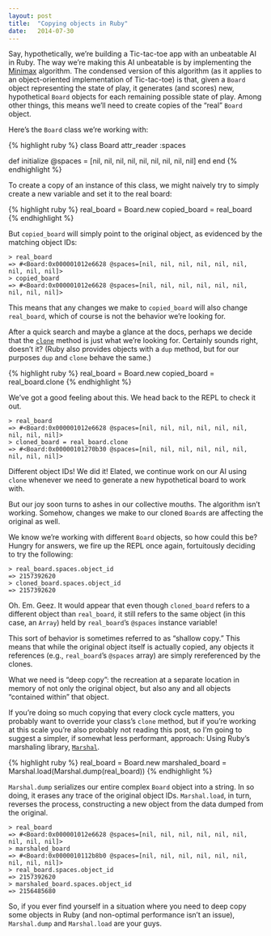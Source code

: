 ```yaml
---
layout: post
title:  "Copying objects in Ruby"
date:   2014-07-30
---
```


Say, hypothetically, we’re building a Tic-tac-toe app with an unbeatable AI in Ruby. The way we’re making this AI unbeatable is by implementing the [Minimax][] algorithm. The condensed version of this algorithm (as it applies to an object-oriented implementation of Tic-tac-toe) is that, given a `Board` object representing the state of play, it generates (and scores) new, hypothetical `Board` objects for each remaining possible state of play. Among other things, this means we’ll need to create copies of the “real” `Board` object.

Here’s the `Board` class we’re working with:

{% highlight ruby %}
class Board
  attr_reader :spaces

  def initialize
    @spaces = [nil, nil, nil, nil, nil, nil, nil, nil, nil]
  end
end
{% endhighlight %}

To create a copy of an instance of this class, we might naively try to simply create a new variable and set it to the real board:

{% highlight ruby %}
real_board = Board.new
copied_board = real_board
{% endhighlight %}

But `copied_board` will simply point to the original object, as evidenced by the matching object IDs:

    > real_board
    => #<Board:0x000001012e6628 @spaces=[nil, nil, nil, nil, nil, nil, nil, nil, nil]>
    > copied_board
    => #<Board:0x000001012e6628 @spaces=[nil, nil, nil, nil, nil, nil, nil, nil, nil]>

This means that any changes we make to `copied_board` will also change `real_board`, which of course is not the behavior we’re looking for.

After a quick search and maybe a glance at the docs, perhaps we decide that the [`clone`][] method is just what we’re looking for. Certainly sounds right, doesn’t it? (Ruby also provides objects with a `dup` method, but for our purposes `dup` and `clone` behave the same.) 

{% highlight ruby %}
real_board = Board.new
copied_board = real_board.clone
{% endhighlight %}

We’ve got a good feeling about this. We head back to the REPL to check it out.

    > real_board
    => #<Board:0x000001012e6628 @spaces=[nil, nil, nil, nil, nil, nil, nil, nil, nil]>
    > cloned_board = real_board.clone
    => #<Board:0x00000101270b30 @spaces=[nil, nil, nil, nil, nil, nil, nil, nil, nil]>

Different object IDs! We did it! Elated, we continue work on our AI using `clone` whenever we need to generate a new hypothetical board to work with.

But our joy soon turns to ashes in our collective mouths. The algorithm isn’t working. Somehow, changes we make to our cloned `Board`s are affecting the original as well.

We know we’re working with different `Board` objects, so how could this be?  Hungry for answers, we fire up the REPL once again, fortuitously deciding to try the following:

    > real_board.spaces.object_id
    => 2157392620
    > cloned_board.spaces.object_id
    => 2157392620

Oh. Em. Geez. It would appear that even though `cloned_board` refers to a different object than `real_board`, it still refers to the same object (in this case, an `Array`) held by `real_board`’s `@spaces` instance variable!

This sort of behavior is sometimes referred to as “shallow copy.” This means that while the original object itself is actually copied, any objects it references (e.g., `real_board`’s `@spaces` array) are simply rereferenced by the clones.

What we need is “deep copy”: the recreation at a separate location in memory of not only the original object, but also any and all objects “contained within” that object.

If you’re doing so much copying that every clock cycle matters, you probably want to override your class’s `clone` method, but if you’re working at this scale you’re also probably not reading this post, so I’m going to suggest a simpler, if somewhat less performant, approach: Using Ruby’s marshaling library, [`Marshal`][].

{% highlight ruby %}
real_board = Board.new
marshaled_board = Marshal.load(Marshal.dump(real_board))
{% endhighlight %}

`Marshal.dump` serializes our entire complex `Board` object into a string. In so doing, it erases any trace of the original object IDs. `Marshal.load`, in turn, reverses the process, constructing a new object from the data dumped from the original.

    > real_board
    => #<Board:0x000001012e6628 @spaces=[nil, nil, nil, nil, nil, nil, nil, nil, nil]>
    > marshaled_board
    => #<Board:0x0000010112b8b0 @spaces=[nil, nil, nil, nil, nil, nil, nil, nil, nil]>
    > real_board.spaces.object_id
    => 2157392620
    > marshaled_board.spaces.object_id
    => 2156485680

So, if you ever find yourself in a situation where you need to deep copy some objects in Ruby (and non-optimal performance isn’t an issue), `Marshal.dump` and `Marshal.load` are your guys.

[Minimax]: http://en.wikipedia.org/wiki/Minimax
[`clone`]: http://ruby-doc.org/core-2.1.2/Object.html#method-i-clone
[`Marshal`]: http://www.ruby-doc.org/core-2.1.2/Marshal.html
